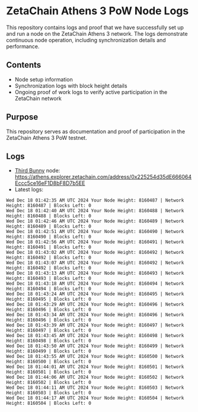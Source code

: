 # ZetaChain Athens 3 PoW Node Logs
This repository contains logs and proof that we have successfully set up and run a node on the ZetaChain Athens 3 network. The logs demonstrate continuous node operation, including synchronization details and performance.

## Contents
- Node setup information
- Synchronization logs with block height details
- Ongoing proof of work logs to verify active participation in the ZetaChain network

## Purpose
This repository serves as documentation and proof of participation in the ZetaChain Athens 3 PoW testnet.

## Logs

- [Third Bunny](https://thirdbunny.xyz/) node: https://athens.explorer.zetachain.com/address/0x225254d35dE666064Eccc5ce16eF1D8bF8D7b5EE
- Latest logs:
```
Wed Dec 18 01:42:35 AM UTC 2024 Your Node Height: 8160487 | Network Height: 8160487 | Blocks Left: 0
Wed Dec 18 01:42:40 AM UTC 2024 Your Node Height: 8160488 | Network Height: 8160488 | Blocks Left: 0
Wed Dec 18 01:42:46 AM UTC 2024 Your Node Height: 8160489 | Network Height: 8160489 | Blocks Left: 0
Wed Dec 18 01:42:51 AM UTC 2024 Your Node Height: 8160490 | Network Height: 8160490 | Blocks Left: 0
Wed Dec 18 01:42:56 AM UTC 2024 Your Node Height: 8160491 | Network Height: 8160491 | Blocks Left: 0
Wed Dec 18 01:43:02 AM UTC 2024 Your Node Height: 8160492 | Network Height: 8160492 | Blocks Left: 0
Wed Dec 18 01:43:07 AM UTC 2024 Your Node Height: 8160492 | Network Height: 8160492 | Blocks Left: 0
Wed Dec 18 01:43:13 AM UTC 2024 Your Node Height: 8160493 | Network Height: 8160493 | Blocks Left: 0
Wed Dec 18 01:43:18 AM UTC 2024 Your Node Height: 8160494 | Network Height: 8160494 | Blocks Left: 0
Wed Dec 18 01:43:24 AM UTC 2024 Your Node Height: 8160495 | Network Height: 8160495 | Blocks Left: 0
Wed Dec 18 01:43:29 AM UTC 2024 Your Node Height: 8160496 | Network Height: 8160496 | Blocks Left: 0
Wed Dec 18 01:43:34 AM UTC 2024 Your Node Height: 8160496 | Network Height: 8160496 | Blocks Left: 0
Wed Dec 18 01:43:39 AM UTC 2024 Your Node Height: 8160497 | Network Height: 8160497 | Blocks Left: 0
Wed Dec 18 01:43:45 AM UTC 2024 Your Node Height: 8160498 | Network Height: 8160498 | Blocks Left: 0
Wed Dec 18 01:43:50 AM UTC 2024 Your Node Height: 8160499 | Network Height: 8160499 | Blocks Left: 0
Wed Dec 18 01:43:55 AM UTC 2024 Your Node Height: 8160500 | Network Height: 8160500 | Blocks Left: 0
Wed Dec 18 01:44:01 AM UTC 2024 Your Node Height: 8160501 | Network Height: 8160501 | Blocks Left: 0
Wed Dec 18 01:44:06 AM UTC 2024 Your Node Height: 8160502 | Network Height: 8160502 | Blocks Left: 0
Wed Dec 18 01:44:11 AM UTC 2024 Your Node Height: 8160503 | Network Height: 8160503 | Blocks Left: 0
Wed Dec 18 01:44:17 AM UTC 2024 Your Node Height: 8160504 | Network Height: 8160504 | Blocks Left: 0
```
